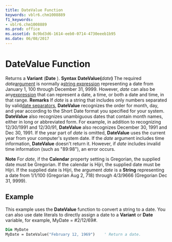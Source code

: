 ```yaml
---
title: DateValue Function
keywords: vblr6.chm1008889
f1_keywords:
- vblr6.chm1008889
ms.prod: office
ms.assetid: 8c9bd3d6-1614-eeb0-0714-4730eeeb1b95
ms.date: 06/08/2017
---
```



# DateValue Function



Returns a  **Variant** (**Date** ).
 **Syntax**
 **DateValue(**_date_**)**
The required  _date_[argument](vbe-glossary.md) is normally a[string expression](vbe-glossary.md) representing a date from January 1, 100 through December 31, 9999. However, _date_ can also be any[expression](vbe-glossary.md) that can represent a date, a time, or both a date and time, in that range.
 **Remarks**
If  _date_ is a string that includes only numbers separated by valid[date separators](vbe-glossary.md),  **DateValue** recognizes the order for month, day, and year according to the Short Date format you specified for your system. **DateValue** also recognizes unambiguous dates that contain month names, either in long or abbreviated form. For example, in addition to recognizing 12/30/1991 and 12/30/91, **DateValue** also recognizes December 30, 1991 and Dec 30, 1991.
If the year part of  _date_ is omitted, **DateValue** uses the current year from your computer's system date.
If the  _date_ argument includes time information, **DateValue** doesn't return it. However, if _date_ includes invalid time information (such as "89:98"), an error occurs.

 **Note**  For  _date_, if the **Calendar** property setting is Gregorian, the supplied date must be Gregorian. If the calendar is Hijri, the supplied date must be Hijri. If the supplied date is Hijri, the argument _date_ is a **String** representing a date from 1/1/100 (Gregorian Aug 2, 718) through 4/3/9666 (Gregorian Dec 31, 9999).


## Example

This example uses the  **DateValue** function to convert a string to a date. You can also use date literals to directly assign a date to a **Variant** or **Date** variable, for example, MyDate = #2/12/69#.


```vb
Dim MyDate
MyDate = DateValue("February 12, 1969")    ' Return a date.


```


